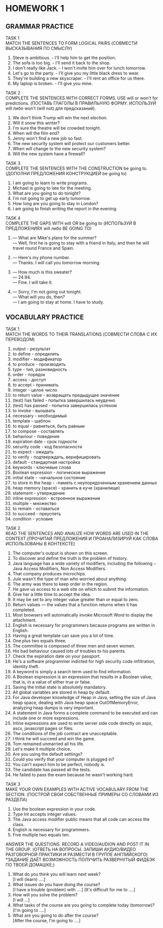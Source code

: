 HOMEWORK 1
===========
GRAMMAR PRACTICE
-----------
TASK 1  
MATCH THE SENTENCES TO FORM LOGICAL PAIRS (СОВМЕСТИ ВЫСКАЗЫВАНИЯ ПО СМЫСЛУ)

1. Steve is ambitious. - I'll help him to get the position.
2. The sofa is too big. - I'll send it back to the shop. 
3. I don't really like Jack. - I won't invite him over for lunch tomorrow.
4. Let's go to the party. - I'll give you my little black dress to wear.
5. They're building a new skyscraper. - I'll rent an office for us there.
6. My laptop is broken. - I'll give you mine.

TASK 2  
COMPLETE THE SENTENCES WITH CORRECT FORMS. USE will or won't for predictions. (ПОСТАВЬ ГЛАГОЛЫ В ПРАВИЛЬНУЮ ФОРМУ. ИСПОЛЬЗУЙ will либо won't (will not) для предсказаний). 

1. We don't think Trump will win the next election.
2. Will it snow this winter?
3. I'm sure the theatre will be crowded tonight.
4. When will the film end?
5. Jenny won't find a new job so fast.
6. The new security system will protect our customers better.
7. When will change to the new security system?
8. Will the new system have a firewall? 

TASK 3  
COMPLETE THE SENTENCES WITH THE CONSTRUCTION be going to. (ДОПОЛНИ ПРЕДЛОЖЕНИЯ КОНСТРУКЦИЕЙ be going to)

1. I am going to learn to write programs.
2. Michael is going to late for the meeting.
3. What are you going to do tonight?
4. I'm not going to get up early tomorrow.
5. How long are you going to stay in London?
6. I am going to finish writing the report in the evening.

TASK 4  
COMPLETE THE GAPS WITH will OR be going to (ИСПОЛЬЗУЙ В ПРЕДЛОЖЕНИЯХ will либо BE GOING TO)

1. — What are Mike's plans for the summer?  
— Well, first he is going to stay with a friend in Italy, and then he will travel round France and Spain.

2. — Here's my phone number.  
— Thanks. I will call you tomorrow morning.

3. — How much is this sweater?  
— 24.94.  
— Fine. I will take it.  

4. — Sorry, I'm not going out tonight.  
— What will you do, then?  
— I am going to stay at home. I have to study.

VOCABULARY PRACTICE  
-----------
TASK 1  
MATCH THE WORDS TO THEIR TRANSLATIONS (СОВМЕСТИ СЛОВА С ИХ ПЕРЕВОДОМ)

1. output - результат
2. to define - определять
3. modifier - модификатор
4. to produce - производить
5. type - тип, разновидность 
6. order - порядок
7. access - доступ
8. to accept - принимать
9. integer - целое число
10. to return value - возвращать предыдущее значение
11. (test) has failed - попытка завершилась неудачно
12. (test) has passed - попытка завершилась успехом
13. to invoke - вызывать
14. necessary - необходимый
15. template - шаблон
16. to equal - равняться, быть равным
17. to compose - составлять
18. behaviour - поведение
19. expiration date - срок годности
20. security code - код безопасности
21. to expect - ожидать
22. to verify - подтверждать, верифицировать
23. default - стандартная настройка
24. keywords - ключевые слова
25. Boolean expression - логическое выражение
26. initial state - -начальное состояние
27. to store in the heap - -память с неупорядоченным хранением данных
28. heap memory (space) - хранить в куче (хранилище)
29. statement - утверждение
30. inline expression - встроенное выражение
31. multiple - множество
32. to remain - оставаться 
33. to succeed - преуспеть
34. condition - условие

TASK 2  
READ THE SENTENCES AND ANALIZE HOW WORDS ARE USED IN THE CONTEXT.(ПРОЧИТАЙ ПРЕДЛОЖЕНИЯ И ПРОАНАЛИЗИРУЙ КАК СЛОВА ИСПОЛЬЗОВАНЫ В КОНТЕКСТЕ)

1. The computer's output is shown on this screen. 
2. To discover and define the truth is the problem of history.
3. Java language has a wide variety of modifiers, including the following − Java Access Modifiers, Non Access Modifiers.
4. That company produces microchips.
5. Jule wasn't the type of man who worried about anything.
6. The army was there to keep order in the region.
7. He gave us access to a web site on which to submit the information.
8. Give her a little time to accept the idea.
9. It may be set to any integer value greater than or equal to zero.
10. Return values —  the values that a function returns when it has completed. 
11. Most browsers will automatically invoke Microsoft Word to display the attachment. 
12. English is necessary for programmers because programs are written in English. 
13. Having a great template can save you a lot of time.
14. One plus two equals three. 
15. The committee is composed of three men and seven women.
16. His bad behaviour caused lots of troubles to his parents.
17. Check the expiration date on your passport.
18. He's a software programmer indicted for high security code infiltration, identity theft.
19. A keyword is simply a search term used to find information.
20. A Boolean expression is an expression that results in a Boolean value, that is, in a value of either true or false.
21. Saving the initial state is absolutely mandatory.
22. All global variables are stored in heap by default. 
23. For Java developer knowledge of Heap in Java, setting the size of Java heap space, dealing with Java heap space OutOfMemoryError, analyzing heap dumps is very important.
24. A statement in Java forms a complete command to be executed and can include one or more expressions.
25. Inline expressions are used to write server side code directly on aspx, ascx, javascript pages or files.
26. The conditions of the job contract are unacceptable. 
27. I think he will succeed and win the game. 
28. Tom remained unmarried all his life.
29. Let's make it multiple choice.
30. Are you using the default settings?
31. Could you verify that your computer is plugged in?
32. You can't expect him to be perfect, nobody is.
33. The candidate has passed all the tests.
34. He failed to pass the exam because he wasn't working hard. 

TASK 3  
MAKE YOUR OWN EXAMPLES WITH ACTIVE VOCABULARY FROM THE SECTION. (ПОСТРОЙ СВОИ СОБСТВЕННЫЕ ПРИМЕРЫ СО СЛОВАМИ ИЗ РАЗДЕЛА)  
1. Use the boolean expression in your code.
2. Type Int accepts integer values.
3. The Java access modifier public means that all code can access the class.
4. English is necessary for programmers.
5. Five multiple two equals ten.

ANSWER THE QUESTIONS. RECORD A VIDEO/AUDION AND POST IT IN THE GROUP. (ОТВЕТЬ НА ВОПРОСЫ. ЗАПИШИ АУДИО/ВИДЕО РАЗГОВОРНОЙ ПРАКТИКИ И РАЗМЕСТИ В ГРУППЕ АНГЛИЙСКОГО)
*ЗАДАНИЕ ДАЁТ ВОЗМОЖНОСТЬ ПОЛУЧИТЬ РАЗВЕРНУТЫЙ ФИДБЭК ПО ТВОЕЙ ДОМАШКЕ;)

1. What do you think you will learn next week?  
[I will (learn) ....]
2. What issues do you have doing the course?   
[I have a trouble (problem) with ....]
[It's difficult for me to ....]
3. How will you solve the problem?  
[I will …]
4. What tasks of the course are you going to complete today (tomorrow)?  
[I'm going to ....]  
5. What are you going to do after the course?  
[After the course, I'm going to ....]
